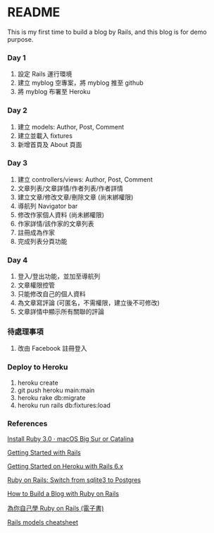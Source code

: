 # README

This is my first time to build a blog by Rails, and this blog is for demo purpose.


### Day 1

1. 設定 Rails 運行環境
2. 建立 myblog 空專案，將 myblog 推至 github
3. 將 myblog 布署至 Heroku

### Day 2

1. 建立 models: Author, Post, Comment
2. 建立並載入 fixtures
3. 新增首頁及 About 頁面

### Day 3

1. 建立 controllers/views: Author, Post, Comment
2. 文章列表/文章詳情/作者列表/作者詳情
3. 建立文章/修改文章/刪除文章 (尚末綁權限)
4. 導航列 Navigator bar
5. 修改作家個人資料 (尚未綁權限)
6. 作家詳情/該作家的文章列表
7. 註冊成為作家
8. 完成列表分頁功能

### Day 4

1. 登入/登出功能，並加至導航列
2. 文章權限控管
3. 只能修改自己的個人資料
4. 為文章寫評論 (可匿名，不需權限，建立後不可修改)
5. 文章詳情中顯示所有關聯的評論

### 待處理事項

1. 改由 Facebook 註冊登入

### Deploy to Heroku

1. heroku create
2. git push heroku main:main
3. heroku rake db:migrate
4. heroku run rails db:fixtures:load

### References

[Install Ruby 3.0 · macOS Big Sur or Catalina](https://mac.install.guide/ruby/index.html)

[Getting Started with Rails](https://guides.rubyonrails.org/getting_started.html)

[Getting Started on Heroku with Rails 6.x](https://devcenter.heroku.com/articles/getting-started-with-rails6)

[Ruby on Rails: Switch from sqlite3 to Postgres](https://medium.com/@thorntonbrenden/ruby-on-rails-switch-from-sqlite3-to-postgres-590009645c25)

[How to Build a Blog with Ruby on Rails](https://deallen7.medium.com/ruby-on-rails-app-build-blog-3d9975a999ae#aecc)

[為你自己學 Ruby on Rails (電子書)](https://railsbook.tw/)

[Rails models cheatsheet](https://devhints.io/rails-models)
